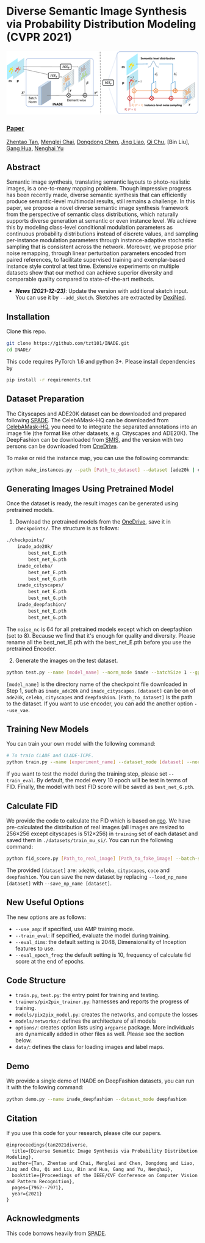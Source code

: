 # Diverse Semantic Image Synthesis via Probability Distribution Modeling (CVPR 2021)
![Architecture](docs/INADE.png)
### [Paper](https://openaccess.thecvf.com/content/CVPR2021/papers/Tan_Diverse_Semantic_Image_Synthesis_via_Probability_Distribution_Modeling_CVPR_2021_paper.pdf)

[Zhentao Tan](https://scholar.google.com/citations?user=VCX7itEAAAAJ&hl=zh-CN&oi=ao), [Menglei Chai](https://mlchai.com/), [Dongdong Chen](http://www.dongdongchen.bid/), [Jing Liao](https://liaojing.github.io/html/index.html), [Qi Chu](https://scholar.google.com/citations?user=JZjOMdsAAAAJ&hl=en), [Bin Liu], [Gang Hua](https://scholar.google.com/citations?user=7SgUlggAAAAJ&hl=zh-CN&oi=ao), [Nenghai Yu](https://scholar.google.com/citations?user=7620QAMAAAAJ&hl=zh-CN)

## Abstract
Semantic image synthesis, translating semantic layouts to photo-realistic images, is a one-to-many mapping problem. Though impressive progress has been recently made, diverse semantic synthesis that can efficiently produce semantic-level multimodal results, still remains a challenge. In this paper, we propose a novel diverse semantic image synthesis framework from the perspective of semantic class distributions, which naturally supports diverse generation at semantic or even instance level. We achieve this by modeling class-level conditional modulation parameters as continuous probability distributions instead of discrete values, and sampling per-instance modulation parameters through instance-adaptive stochastic sampling that is consistent across the network. Moreover, we propose
prior noise remapping, through linear perturbation parameters encoded from paired references, to facilitate supervised training and exemplar-based instance style control at test time. Extensive experiments on multiple datasets show that our method can achieve superior diversity and comparable quality compared to state-of-the-art methods.

- **_News (2021-12-23)_**: Update the version with additional sketch input. You can use it by `--add_sketch`. Sketches are extracted by [DexiNed](https://github.com/xavysp/DexiNed).

## Installation

Clone this repo.
```bash
git clone https://github.com/tzt101/INADE.git
cd INADE/
```

This code requires PyTorch 1.6 and python 3+. Please install dependencies by
```bash
pip install -r requirements.txt
```

## Dataset Preparation
The Cityscapes and ADE20K dataset can be downloaded and prepared following [SPADE](https://github.com/NVlabs/SPADE.git). The CelebAMask-HQ can be downloaded from [CelebAMask-HQ](https://github.com/switchablenorms/CelebAMask-HQ), you need to to integrate the separated annotations into an image file (the format like other datasets, e.g. Cityscapes and ADE20K). The DeepFashion can be downloaded from [SMIS](https://github.com/Seanseattle/SMIS), and the version with two persons can be downloaded from [OneDrive](https://mailustceducn-my.sharepoint.com/:u:/g/personal/tzt_mail_ustc_edu_cn/EeT1iwYxET9OmAf7X39T2HkBCG4xRfkqluN5-jVsjaJgZQ?e=pA4bm7). 

To make or reid the instance map, you can use the following commands:
```bash
python make_instances.py --path [Path_to_dataset] --dataset [ade20k | cityscapes | celeba | deepfashion]
```

## Generating Images Using Pretrained Model

Once the dataset is ready, the result images can be generated using pretrained models.

1. Download the pretrained models from the [OneDrive](https://mailustceducn-my.sharepoint.com/:u:/g/personal/tzt_mail_ustc_edu_cn/Ecm6_uj718hHiZLGJqwEXc0B2YF1PDyy41au7YbgWed4gg), save it in `checkpoints/`. The structure is as follows:
```bash
./checkpoints/
    inade_ade20k/
        best_net_E.pth
        best_net_G.pth
    inade_celeba/
        best_net_E.pth
        best_net_G.pth
    inade_cityscapes/
        best_net_E.pth
        best_net_G.pth
    inade_deepfashion/
        best_net_E.pth
        best_net_G.pth
```
The `noise_nc` is 64 for all pretrained models except which on deepfashion (set to 8). Because we find that it's enough for quality and diversity. Please rename all the best_net_IE.pth with the best_net_E.pth before you use the pretrained Encoder.

2. Generate the images on the test dataset.
```bash
python test.py --name [model_name] --norm_mode inade --batchSize 1 --gpu_ids 0 --which_epoch best --dataset_mode [dataset] --dataroot [Path_to_dataset]
```
`[model_name]` is the directory name of the checkpoint file downloaded in Step 1, such as `inade_ade20k` and `inade_cityscapes`. `[dataset]` can be on of `ade20k`, `celeba`, `cityscapes` and `deepfashion`. `[Path_to_dataset]` is the path to the dataset. If you want to use encoder, you can add the another option `--use_vae`.

## Training New Models

You can train your own model with the following command:
```bash
# To train CLADE and CLADE-ICPE.
python train.py --name [experiment_name] --dataset_mode [dataset] --norm_mode inade --use_vae --dataroot [Path_to_dataset]
```
If you want to test the model during the training step, please set `--train_eval`. By default, the model every 10 epoch will be test in terms of FID. Finally, the model with best FID score will be saved as `best_net_G.pth`.

## Calculate FID 

We provide the code to calculate the FID which is based on [rpo](https://github.com/mseitzer/pytorch-fid.git). We have pre-calculated the distribution of real images (all images are resized to 256×256 except cityscapes is 512×256) in `training` set of each dataset and saved them in `./datasets/train_mu_si/`. You can run the following command:
```bash
python fid_score.py [Path_to_real_image] [Path_to_fake_image] --batch-size 1 --gpu 0 --load_np_name [dataset] --resize_size [Size]
```
The provided `[dataset]` are: `ade20k`, `celeba`, `cityscapes`, `coco` and `deepfashion`. You can save the new dataset by replacing `--load_np_name [dataset]` with `--save_np_name [dataset]`.

## New Useful Options 

The new options are as follows:
- `--use_amp`: if specified, use AMP training mode.
- `--train_eval`: if sepcified, evaluate the model during training.
- `--eval_dims`: the default setting is 2048, Dimensionality of Inception features to use.
- `--eval_epoch_freq`: the default setting is 10, frequency of calculate fid score at the end of epochs.

## Code Structure

- `train.py`, `test.py`: the entry point for training and testing.
- `trainers/pix2pix_trainer.py`: harnesses and reports the progress of training.
- `models/pix2pix_model.py`: creates the networks, and compute the losses
- `models/networks/`: defines the architecture of all models
- `options/`: creates option lists using `argparse` package. More individuals are dynamically added in other files as well. Please see the section below.
- `data/`: defines the class for loading images and label maps.

## Demo

We provide a single demo of INADE on DeepFashion datasets, you can run it with the following command:
```bash
python demo.py --name inade_deepfashion --dataset_mode deepfashion
```

## Citation
If you use this code for your research, please cite our papers.
```
@inproceedings{tan2021diverse,
  title={Diverse Semantic Image Synthesis via Probability Distribution Modeling},
  author={Tan, Zhentao and Chai, Menglei and Chen, Dongdong and Liao, Jing and Chu, Qi and Liu, Bin and Hua, Gang and Yu, Nenghai},
  booktitle={Proceedings of the IEEE/CVF Conference on Computer Vision and Pattern Recognition},
  pages={7962--7971},
  year={2021}
}
```

## Acknowledgments
This code borrows heavily from [SPADE](https://github.com/NVlabs/SPADE.git). 

